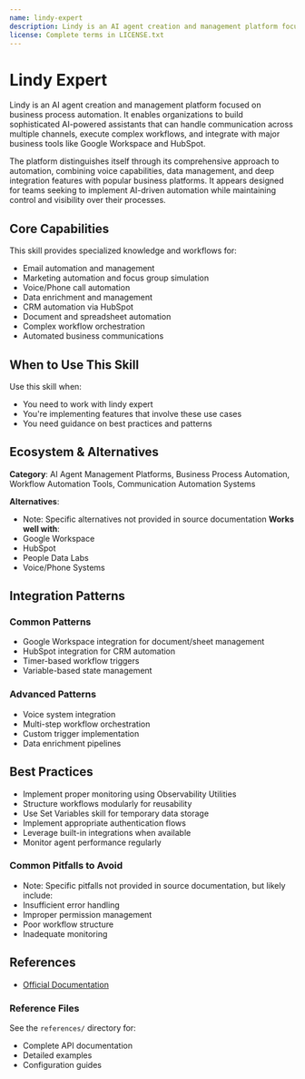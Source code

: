 ```yaml
---
name: lindy-expert
description: Lindy is an AI agent creation and management platform focused on business process automation. It enables organizations to build sophisticated AI-powered assistants that can handle communication across...
license: Complete terms in LICENSE.txt
---
```


# Lindy Expert

Lindy is an AI agent creation and management platform focused on business process automation. It enables organizations to build sophisticated AI-powered assistants that can handle communication across multiple channels, execute complex workflows, and integrate with major business tools like Google Workspace and HubSpot.

The platform distinguishes itself through its comprehensive approach to automation, combining voice capabilities, data management, and deep integration features with popular business platforms. It appears designed for teams seeking to implement AI-driven automation while maintaining control and visibility over their processes.

## Core Capabilities

This skill provides specialized knowledge and workflows for:

- Email automation and management
- Marketing automation and focus group simulation
- Voice/Phone call automation
- Data enrichment and management
- CRM automation via HubSpot
- Document and spreadsheet automation
- Complex workflow orchestration
- Automated business communications

## When to Use This Skill

Use this skill when:
- You need to work with lindy expert
- You're implementing features that involve these use cases
- You need guidance on best practices and patterns

## Ecosystem & Alternatives

**Category**: AI Agent Management Platforms, Business Process Automation, Workflow Automation Tools, Communication Automation Systems

**Alternatives**:
- Note: Specific alternatives not provided in source documentation
**Works well with**:
- Google Workspace
- HubSpot
- People Data Labs
- Voice/Phone Systems

## Integration Patterns

### Common Patterns

- Google Workspace integration for document/sheet management
- HubSpot integration for CRM automation
- Timer-based workflow triggers
- Variable-based state management
### Advanced Patterns

- Voice system integration
- Multi-step workflow orchestration
- Custom trigger implementation
- Data enrichment pipelines

## Best Practices

- Implement proper monitoring using Observability Utilities
- Structure workflows modularly for reusability
- Use Set Variables skill for temporary data storage
- Implement appropriate authentication flows
- Leverage built-in integrations when available
- Monitor agent performance regularly

### Common Pitfalls to Avoid

- Note: Specific pitfalls not provided in source documentation, but likely include:
- Insufficient error handling
- Improper permission management
- Poor workflow structure
- Inadequate monitoring

## References

- [Official Documentation](https://docs.lindy.ai/fundamentals/lindy-101/computer-use)

### Reference Files

See the `references/` directory for:
- Complete API documentation
- Detailed examples
- Configuration guides
